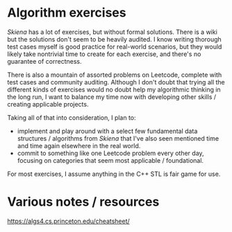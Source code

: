 # Algorithm exercises

*Skiena* has a lot of exercises, but without formal solutions. There is a wiki but the solutions don't seem to be heavily audited. I know writing thorough test cases myself is good practice for real-world scenarios, but they would likely take nontrivial time to create for each exercise, and there's no guarantee of correctness.

There is also a mountain of assorted problems on Leetcode, complete with test cases and community auditing. Although I don't doubt that trying all the different kinds of exercises would no doubt help my algorithmic thinking in the long run, I want to balance my time now with developing other skills / creating applicable projects.

Taking all of that into consideration, I plan to:
- implement and play around with a select few fundamental data structures / algorithms from *Skiena* that I've also seen mentioned time and time again elsewhere in the real world.
- commit to something like one Leetcode problem every other day, focusing on categories that seem most applicable / foundational.

For most exercises, I assume anything in the C++ STL is fair game for use.

# Various notes / resources

https://algs4.cs.princeton.edu/cheatsheet/
